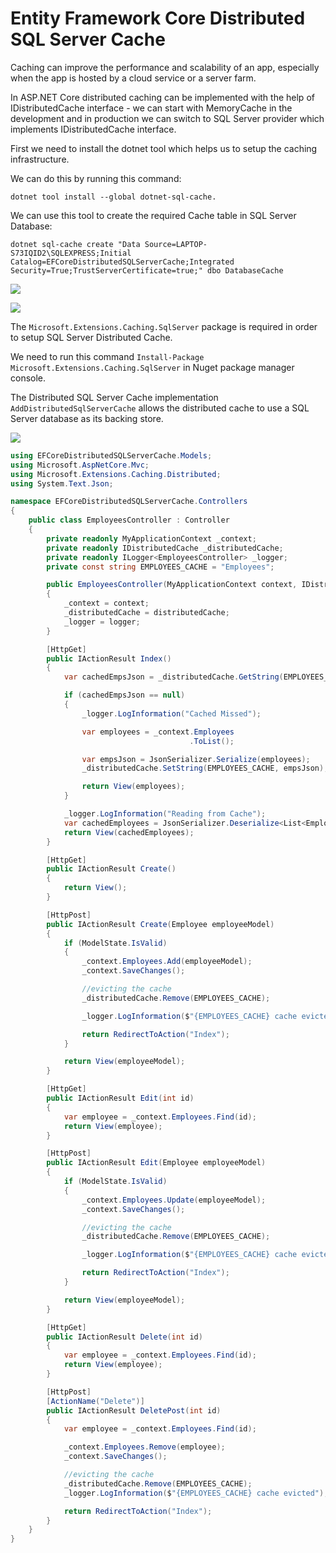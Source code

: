 # Entity Framework Core Distributed SQL Server Cache

Caching can improve the performance and scalability of an app, especially when the app is hosted by a cloud service or a server farm. 

In ASP.NET Core distributed caching can be implemented with the help of IDistributedCache interface - we can start with MemoryCache in the development and in production we can switch to SQL Server provider which implements IDistributedCache interface.

First we need to install the dotnet tool which helps us to setup the caching infrastructure.

We can do this by running this command:

`dotnet tool install --global dotnet-sql-cache.`

We can use this tool to create the required Cache table in SQL Server Database:

`dotnet sql-cache create "Data Source=LAPTOP-S73IQID2\SQLEXPRESS;Initial Catalog=EFCoreDistributedSQLServerCache;Integrated Security=True;TrustServerCertificate=true;" dbo DatabaseCache`

![](https://i.imgur.com/7ACzcYx.jpeg)

![](https://i.imgur.com/Dk8P7D0.jpeg)


The `Microsoft.Extensions.Caching.SqlServer` package is required in order to setup SQL Server Distributed Cache. 

We need to run this command `Install-Package Microsoft.Extensions.Caching.SqlServer` in Nuget package manager console.

The Distributed SQL Server Cache implementation `AddDistributedSqlServerCache` allows the distributed cache to use a SQL Server database as its backing store. 

![](https://i.imgur.com/kYQ2Shx.jpeg)


```csharp
using EFCoreDistributedSQLServerCache.Models;
using Microsoft.AspNetCore.Mvc;
using Microsoft.Extensions.Caching.Distributed;
using System.Text.Json;

namespace EFCoreDistributedSQLServerCache.Controllers
{
    public class EmployeesController : Controller
    {
        private readonly MyApplicationContext _context;
        private readonly IDistributedCache _distributedCache;
        private readonly ILogger<EmployeesController> _logger;
        private const string EMPLOYEES_CACHE = "Employees";

        public EmployeesController(MyApplicationContext context, IDistributedCache distributedCache, ILogger<EmployeesController> logger)
        {
            _context = context;
            _distributedCache = distributedCache;
            _logger = logger;
        }

        [HttpGet]
        public IActionResult Index()
        {
            var cachedEmpsJson = _distributedCache.GetString(EMPLOYEES_CACHE);

            if (cachedEmpsJson == null)
            {
                _logger.LogInformation("Cached Missed");

                var employees = _context.Employees
                                        .ToList();

                var empsJson = JsonSerializer.Serialize(employees);
                _distributedCache.SetString(EMPLOYEES_CACHE, empsJson);

                return View(employees);
            }

            _logger.LogInformation("Reading from Cache");
            var cachedEmployees = JsonSerializer.Deserialize<List<Employee>>(cachedEmpsJson);
            return View(cachedEmployees);
        }

        [HttpGet]
        public IActionResult Create()
        {
            return View();
        }

        [HttpPost]
        public IActionResult Create(Employee employeeModel)
        {
            if (ModelState.IsValid)
            {
                _context.Employees.Add(employeeModel);
                _context.SaveChanges();

                //evicting the cache
                _distributedCache.Remove(EMPLOYEES_CACHE);

                _logger.LogInformation($"{EMPLOYEES_CACHE} cache evicted");

                return RedirectToAction("Index");
            }

            return View(employeeModel);
        }

        [HttpGet]
        public IActionResult Edit(int id)
        {
            var employee = _context.Employees.Find(id);
            return View(employee);
        }

        [HttpPost]
        public IActionResult Edit(Employee employeeModel)
        {
            if (ModelState.IsValid)
            {
                _context.Employees.Update(employeeModel);
                _context.SaveChanges();

                //evicting the cache
                _distributedCache.Remove(EMPLOYEES_CACHE);

                _logger.LogInformation($"{EMPLOYEES_CACHE} cache evicted");

                return RedirectToAction("Index");
            }

            return View(employeeModel);
        }

        [HttpGet]
        public IActionResult Delete(int id)
        {
            var employee = _context.Employees.Find(id);
            return View(employee);
        }

        [HttpPost]
        [ActionName("Delete")]
        public IActionResult DeletePost(int id)
        {
            var employee = _context.Employees.Find(id);

            _context.Employees.Remove(employee);
            _context.SaveChanges();

            //evicting the cache
            _distributedCache.Remove(EMPLOYEES_CACHE);
            _logger.LogInformation($"{EMPLOYEES_CACHE} cache evicted");

            return RedirectToAction("Index");
        }
    }
}
```  
